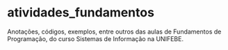 # atividades_fundamentos
Anotações, códigos, exemplos, entre outros das aulas de Fundamentos de Programação, do curso Sistemas de Informação na UNIFEBE.
